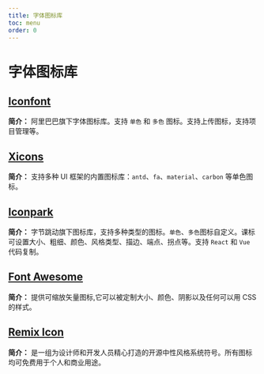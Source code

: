 ```yaml
---
title: 字体图标库
toc: menu
order: 0
---
```


<BackTop></BackTop>

# 字体图标库

## [Iconfont](https://www.iconfont.cn/)

**简介：** 阿里巴巴旗下字体图标库。支持 `单色` 和 `多色` 图标。支持上传图标，支持项目管理等。

## [Xicons](https://www.xicons.org/#/zh-CN)

**简介：** 支持多种 UI 框架的内置图标库：`antd`、`fa`、`material`、`carbon` 等单色图标。

## [Iconpark](https://iconpark.oceanengine.com/home)

**简介：** 字节跳动旗下图标库，支持多种类型的图标。`单色`、`多色`图标自定义。课标可设置大小、粗细、颜色、风格类型、描边、端点、拐点等。支持 `React` 和 `Vue` 代码复制。

## [Font Awesome](http://www.fontawesome.com.cn/)

**简介：** 提供可缩放矢量图标,它可以被定制大小、颜色、阴影以及任何可以用 CSS 的样式。

## [Remix Icon](http://remixicon.cn/)

**简介：** 是一组为设计师和开发人员精心打造的开源中性风格系统符号。所有图标均可免费用于个人和商业用途。

